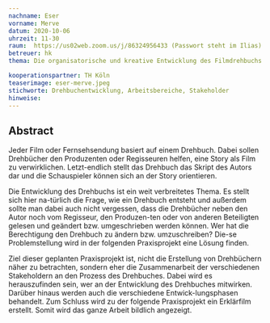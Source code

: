 ```yaml
---
nachname: Eser  
vorname: Merve
datum: 2020-10-06
uhrzeit: 11-30
raum:  https://us02web.zoom.us/j/86324956433 (Passwort steht im Ilias) Präsentation
betreuer: hk
thema: Die organisatorische und kreative Entwicklung des Filmdrehbuchs - eine Prozessbeschreibung mit Hilfe eines Erklärfilms

kooperationspartner: TH Köln
teaserimage: eser-merve.jpeg
stichworte: Drehbuchentwicklung, Arbeitsbereiche, Stakeholder
hinweise:
---
```


## Abstract

Jeder Film oder Fernsehsendung basiert auf einem Drehbuch. Dabei sollen Drehbücher den Produzenten oder Regisseuren helfen, eine Story als Film zu verwirklichen. Letzt-endlich stellt das Drehbuch das Skript des Autors dar und die Schauspieler können sich an der Story orientieren. 

Die Entwicklung des Drehbuchs ist ein weit verbreitetes Thema. Es stellt sich hier na-türlich die Frage, wie ein Drehbuch entsteht und außerdem sollte man dabei auch nicht vergessen, dass die Drehbücher neben den Autor noch vom Regisseur, den Produzen-ten oder von anderen Beteiligten gelesen und geändert bzw. umgeschrieben werden können. Wer hat die Berechtigung den Drehbuch zu ändern bzw. umzuschreiben? Die-se Problemstellung wird in der folgenden Praxisprojekt eine Lösung finden. 

Ziel dieser geplanten Praxisprojekt ist, nicht die Erstellung von Drehbüchern näher zu betrachten, sondern eher die Zusammenarbeit der verschiedenen Stakeholdern an den Prozess des Drehbuches. Dabei wird es herauszufinden sein, wer an der Entwicklung des Drehbuches mitwirken. Darüber hinaus werden auch die verschiedene Entwick-lungsphasen behandelt. Zum Schluss wird zu der folgende Praxisprojekt ein Erklärfilm erstellt. Somit wird das ganze Arbeit bildlich angezeigt. 

